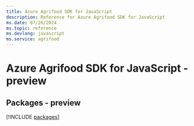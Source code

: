 ```yaml
---
title: Azure Agrifood SDK for JavaScript
description: Reference for Azure Agrifood SDK for JavaScript
ms.date: 07/26/2024
ms.topic: reference
ms.devlang: javascript
ms.service: agrifood
---
```

# Azure Agrifood SDK for JavaScript - preview
## Packages - preview
[!INCLUDE [packages](agrifood-index.md)]